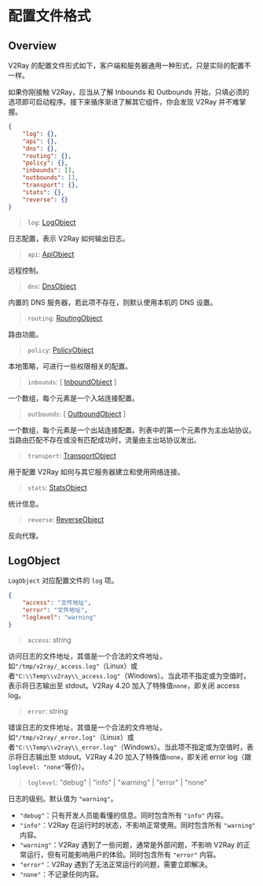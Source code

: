 # 配置文件格式

## Overview

V2Ray 的配置文件形式如下，客户端和服务器通用一种形式，只是实际的配置不一样。

如果你刚接触 V2Ray，应当从了解 Inbounds 和 Outbounds 开始，只填必须的选项即可启动程序。接下来循序渐进了解其它组件，你会发现 V2Ray 并不难掌握。

```json
{
    "log": {},
    "api": {},
    "dns": {},
    "routing": {},
    "policy": {},
    "inbounds": [],
    "outbounds": [],
    "transport": {},
    "stats": {},
    "reverse": {}
}
```

> `log`: [LogObject](#logobject)

日志配置，表示 V2Ray 如何输出日志。

> `api`: [ApiObject](api.md)

远程控制。

> `dns`: [DnsObject](dns.md)

内置的 DNS 服务器，若此项不存在，则默认使用本机的 DNS 设置。

> `routing`: [RoutingObject](routing.md)

路由功能。

> `policy`: [PolicyObject](policy.md)

本地策略，可进行一些权限相关的配置。

> `inbounds`: \[ [InboundObject](inbounds.md) \]

一个数组，每个元素是一个入站连接配置。

> `outbounds`: \[ [OutboundObject](outbounds.md) \]

一个数组，每个元素是一个出站连接配置。列表中的第一个元素作为主出站协议。当路由匹配不存在或没有匹配成功时，流量由主出站协议发出。

> `transport`: [TransportObject](transport.md)

用于配置 V2Ray 如何与其它服务器建立和使用网络连接。

> `stats`: [StatsObject](stats.md)

统计信息。

> `reverse`: [ReverseObject](reverse.md)

反向代理。

## LogObject

`LogObject` 对应配置文件的 `log` 项。

```json
{
    "access": "文件地址",
    "error": "文件地址",
    "loglevel": "warning"
}
```

> `access`: string

访问日志的文件地址，其值是一个合法的文件地址，如`"/tmp/v2ray/_access.log"`（Linux）或者`"C:\\Temp\\v2ray\\_access.log"`（Windows）。当此项不指定或为空值时，表示将日志输出至 stdout。V2Ray 4.20 加入了特殊值`none`，即关闭 access log。

> `error`: string

错误日志的文件地址，其值是一个合法的文件地址，如`"/tmp/v2ray/_error.log"`（Linux）或者`"C:\\Temp\\v2ray\\_error.log"`（Windows）。当此项不指定或为空值时，表示将日志输出至 stdout。V2Ray 4.20 加入了特殊值`none`，即关闭 error log（跟`loglevel: "none"`等价）。

> `loglevel`: "debug" | "info" | "warning" | "error" | "none"

日志的级别。默认值为 `"warning"`。

* `"debug"`：只有开发人员能看懂的信息。同时包含所有 `"info"` 内容。
* `"info"`：V2Ray 在运行时的状态，不影响正常使用。同时包含所有 `"warning"` 内容。
* `"warning"`：V2Ray 遇到了一些问题，通常是外部问题，不影响 V2Ray 的正常运行，但有可能影响用户的体验。同时包含所有 `"error"` 内容。
* `"error"`：V2Ray 遇到了无法正常运行的问题，需要立即解决。
* `"none"`：不记录任何内容。
